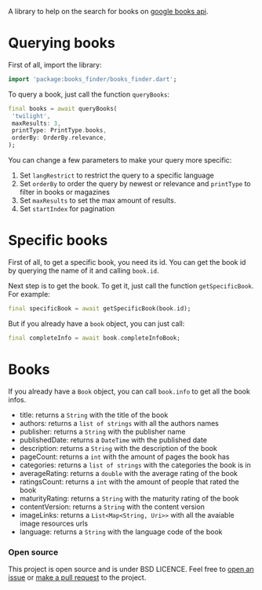 A library to help on the search for books on [google books api](https://developers.google.com/books/docs/v1/using).

# Querying books

First of all, import the library:
``` dart
import 'package:books_finder/books_finder.dart';
```

To query a book, just call the function `queryBooks`:

``` dart
final books = await queryBooks(
 'twilight',
 maxResults: 3,
 printType: PrintType.books,
 orderBy: OrderBy.relevance,
);
```

You can change a few parameters to make your query more specific:

1. Set `langRestrict` to restrict the query to a
specific language
2. Set `orderBy` to order the query by newest or relevance
and `printType` to filter in books or magazines
3. Set `maxResults` to set the max amount of results.
4. Set `startIndex` for pagination

# Specific books
First of all, to get a specific book, you need its id. You can get the book id by querying the name of it and calling `book.id`.

Next step is to get the book. To get it, just call the function `getSpecificBook`. For example:

``` dart
final specificBook = await getSpecificBook(book.id);
```

But if you already have a `book` object, you can just call:
``` dart
final completeInfo = await book.completeInfoBook;
```

# Books
If you already have a `Book` object, you can call `book.info` to get all the book infos.

- title: returns a `String` with the title of the book
- authors: returns a `list of strings` with all the authors names
- publisher: returns a `String` with the publisher name
- publishedDate: returns a `DateTime` with the published date
- description: returns a `String` with the description of the book
- pageCount: returns a `int` with the amount of pages the book has
- categories: returns a `list of strings` with the categories the book is in
- averageRating: returns a `double` with the average rating of the book
- ratingsCount: returns a `int` with the amount of people that rated the book
- maturityRating: returns a `String` with the maturity rating of the book
- contentVersion: returns a `String` with the content version
- imageLinks: returns a `List<Map<String, Uri>>` with all the avaiable image resources urls
- language: returns a `String` with the language code of the book

### Open source
This project is open source and is under BSD LICENCE. Feel free to [open an issue](https://github.com/bdlukaa/books_finder/issues) or [make a pull request](https://github.com/bdlukaa/books_finder/pulls) to the project.